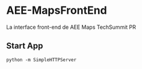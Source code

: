 AEE-MapsFrontEnd
================

La interface front-end de AEE Maps TechSummit PR

Start App
---------

    python -m SimpleHTTPServer
